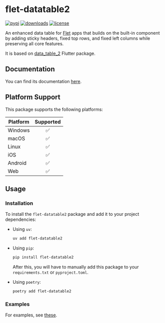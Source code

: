 # flet-datatable2

[![pypi](https://img.shields.io/pypi/v/flet-datatable2.svg)](https://pypi.python.org/pypi/flet-datatable2)
[![downloads](https://static.pepy.tech/badge/flet-datatable2/month)](https://pepy.tech/project/flet-datatable2)
[![license](https://img.shields.io/github/license/flet-dev/flet.svg)](https://github.com/flet-dev/flet/blob/main/sdk/python/packages/flet-datatable2/LICENSE)

An enhanced data table for [Flet](https://flet.dev) apps that builds on the built-in component by adding sticky headers,
fixed top rows, and fixed left columns while preserving all core features.

It is based on [data_table_2](https://pub.dev/packages/data_table_2) Flutter package.

## Documentation

You can find its documentation [here](https://docs.flet.dev/datatable2/).

## Platform Support

This package supports the following platforms:

| Platform | Supported |
|----------|:---------:|
| Windows  |     ✅     |
| macOS    |     ✅     |
| Linux    |     ✅     |
| iOS      |     ✅     |
| Android  |     ✅     |
| Web      |     ✅     |

## Usage

### Installation

To install the `flet-datatable2` package and add it to your project dependencies:

- Using `uv`:
    ```bash
    uv add flet-datatable2
    ```

- Using `pip`:
    ```bash
    pip install flet-datatable2
    ```
    After this, you will have to manually add this package to your `requirements.txt` or `pyproject.toml`.

- Using `poetry`:
    ```bash
    poetry add flet-datatable2
    ```

### Examples

For examples, see [these](https://github.com/flet-dev/flet/tree/main/examples/controls/datatable2).
